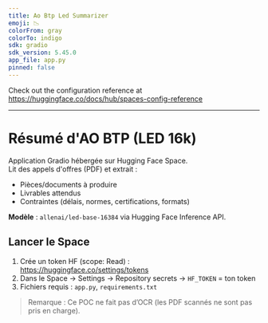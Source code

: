 ```yaml
---
title: Ao Btp Led Summarizer
emoji: 📉
colorFrom: gray
colorTo: indigo
sdk: gradio
sdk_version: 5.45.0
app_file: app.py
pinned: false
---
```


Check out the configuration reference at https://huggingface.co/docs/hub/spaces-config-reference

---

# Résumé d'AO BTP (LED 16k)

Application Gradio hébergée sur Hugging Face Space.  
Lit des appels d'offres (PDF) et extrait :
- Pièces/documents à produire
- Livrables attendus
- Contraintes (délais, normes, certifications, formats)

**Modèle** : `allenai/led-base-16384` via Hugging Face Inference API.

## Lancer le Space
1. Crée un token HF (scope: Read) : https://huggingface.co/settings/tokens  
2. Dans le Space → Settings → Repository secrets → `HF_TOKEN` = ton token  
3. Fichiers requis : `app.py`, `requirements.txt`

> Remarque : Ce POC ne fait pas d’OCR (les PDF scannés ne sont pas pris en charge).
